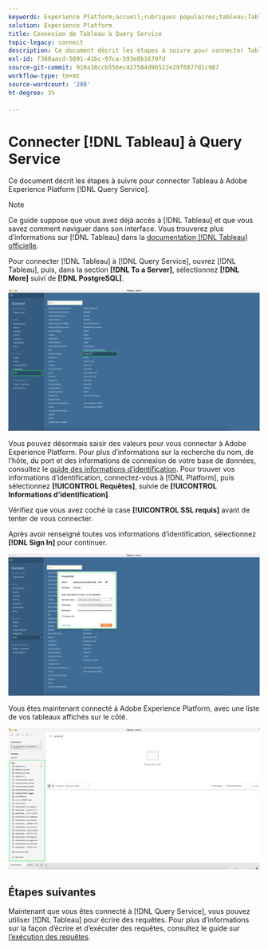 ```yaml
---
keywords: Experience Platform;accueil;rubriques populaires;tableau;Tableau;service de requête;service de requête;se connecter au service de requête ;
solution: Experience Platform
title: Connexion de Tableau à Query Service
topic-legacy: connect
description: Ce document décrit les étapes à suivre pour connecter Tableau à Adobe Experience Platform Query Service.
exl-id: f380aacd-5091-41bc-97ca-593e0b1670fd
source-git-commit: 910a38ccb556ec427584d9b522e29f6877d1c987
workflow-type: tm+mt
source-wordcount: '208'
ht-degree: 3%

---
```


# Connecter [!DNL Tableau] à Query Service

Ce document décrit les étapes à suivre pour connecter Tableau à Adobe Experience Platform [!DNL Query Service].

>[!NOTE]
>
> Ce guide suppose que vous avez déjà accès à [!DNL Tableau] et que vous savez comment naviguer dans son interface. Vous trouverez plus d’informations sur [!DNL Tableau] dans la [documentation  [!DNL Tableau] officielle](https://help.tableau.com/current/pro/desktop/en-us/default.htm).

Pour connecter [!DNL Tableau] à [!DNL Query Service], ouvrez [!DNL Tableau], puis, dans la section **[!DNL To a Server]**, sélectionnez **[!DNL More]** suivi de **[!DNL PostgreSQL]**.

![](../images/clients/tableau/open-connection.png)

Vous pouvez désormais saisir des valeurs pour vous connecter à Adobe Experience Platform. Pour plus d’informations sur la recherche du nom, de l’hôte, du port et des informations de connexion de votre base de données, consultez le [guide des informations d’identification](../ui/credentials.md). Pour trouver vos informations d’identification, connectez-vous à [!DNL Platform], puis sélectionnez **[!UICONTROL Requêtes]**, suivie de **[!UICONTROL Informations d’identification]**.

Vérifiez que vous avez coché la case **[!UICONTROL SSL requis]** avant de tenter de vous connecter.

Après avoir renseigné toutes vos informations d’identification, sélectionnez **[!DNL Sign In]** pour continuer.

![](../images/clients/tableau/sign-in.png)

Vous êtes maintenant connecté à Adobe Experience Platform, avec une liste de vos tableaux affichés sur le côté.

![](../images/clients/tableau/connected.png)

## Étapes suivantes

Maintenant que vous êtes connecté à [!DNL Query Service], vous pouvez utiliser [!DNL Tableau] pour écrire des requêtes. Pour plus d’informations sur la façon d’écrire et d’exécuter des requêtes, consultez le guide sur [l’exécution des requêtes](../best-practices/writing-queries.md).
